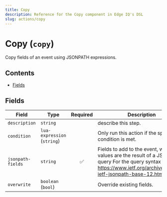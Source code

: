 ```yaml
---
title: Copy
description: Reference for the Copy component in Edge IQ's DSL
slug: actions/copy
---
```


# Copy (`copy`)

Copy fields of an event using JSONPATH expressions.


## Contents

- [Fields](#fields)




## Fields


| Field | Type | Required | Description |
|---|---|:---:|---|
| `description` | `string` |  | describe this step. |
| `condition` | `lua-expression` (`string`) |  | Only run this action if the specified condition is met. |
| `jsonpath-fields` | `string` | ✅ | Fields to add to the event, where the values are the result of a JSONPath query For the query syntax see: https://www.ietf.org/archive/id/draft-ietf-jsonpath-base-12.html. |
| `overwrite` | `boolean` (`bool`) |  | Override existing fields. |







